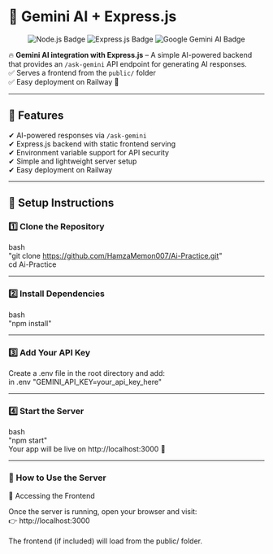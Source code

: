 # 🚀 Gemini AI + Express.js  

<div align="center">
  <img src="https://img.shields.io/badge/Node.js-16+-green?style=for-the-badge&logo=node.js" alt="Node.js Badge"/>
  <img src="https://img.shields.io/badge/Express.js-4.x-black?style=for-the-badge&logo=express" alt="Express.js Badge"/>
  <img src="https://img.shields.io/badge/Google%20Gemini%20AI-API-blue?style=for-the-badge&logo=google" alt="Google Gemini AI Badge"/>
</div>

🔥 **Gemini AI integration with Express.js** – A simple AI-powered backend that provides an `/ask-gemini` API endpoint for generating AI responses.  
✅ Serves a frontend from the `public/` folder  
✅ Easy deployment on Railway 🚀  

---

## 📌 Features  

✔ AI-powered responses via `/ask-gemini`  
✔ Express.js backend with static frontend serving  
✔ Environment variable support for API security  
✔ Simple and lightweight server setup  
✔ Easy deployment on Railway  

---

## 📖 Setup Instructions  

### 1️⃣ Clone the Repository  
bash </br>
"git clone https://github.com/HamzaMemon007/Ai-Practice.git" </br>
cd Ai-Practice

---

### 2️⃣ Install Dependencies
bash </br>
"npm install"

---

### 3️⃣ Add Your API Key
Create a .env file in the root directory and add: </br>
in .env "GEMINI_API_KEY=your_api_key_here"

---

### 4️⃣ Start the Server
bash </br>
"npm start" </br>
Your app will be live on http://localhost:3000 🎉

---

### 🎯 How to Use the Server

🔹 Accessing the Frontend </br>

Once the server is running, open your browser and visit: </br>
👉 http://localhost:3000 </br>
</br>
The frontend (if included) will load from the public/ folder. </br>

